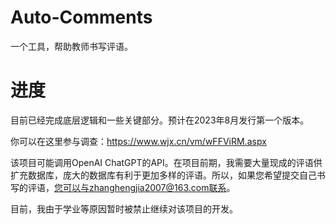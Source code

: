 # Auto-Comments
一个工具，帮助教师书写评语。


# 进度
目前已经完成底层逻辑和一些关键部分。预计在2023年8月发行第一个版本。

你可以在这里参与调查：https://www.wjx.cn/vm/wFFViRM.aspx

该项目可能调用OpenAI ChatGPT的API。在项目前期，我需要大量现成的评语供扩充数据库，庞大的数据库有利于更加多样的评语。所以，如果您希望提交自己书写的评语，您可以与zhanghengjia2007@163.com联系。

目前，我由于学业等原因暂时被禁止继续对该项目的开发。
